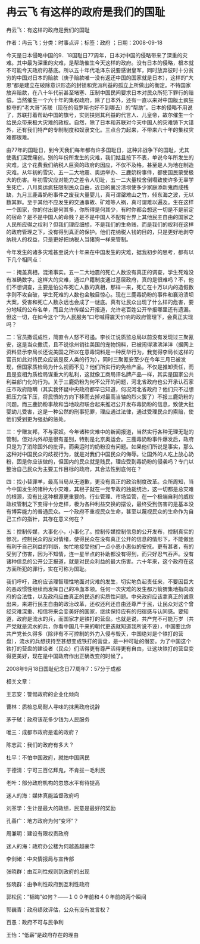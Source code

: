 # 冉云飞  有这样的政府是我们的国耻    
    
冉云飞：有这样的政府是我们的国耻    
作者：冉云飞；分类：时事点评；标签：政府 ；日期：2008-09-18    
今天是日本侵略中国的9．18国耻日77周年，日本对中国的侵略带来了深重的灾难。其中最为深重的灾难，是帮助催生今天这样的政府。没有日本的侵略，根本就不可能今天政府的基底。所以五十年代毛泽东说要感谢皇军，同时放弃彼时十分贫穷的中国对日本的赔款（庚子赔款唯一没有返还中国的国家就是日本），这样的“大恩”都是建立在破除意识形态的封锁和党派利益的孤立上所做出的衡定。不特国家放弃赔款，在八十年代前甚至堵塞、压制中国民间要求日本对民众所犯下罪行的赔偿。当然催生一个六十年的集权政府，除了日本外，还有一直以来对中国版土疯狂掠夺的“老大哥”苏联（现在的俄罗斯也好不到哪去）的“帮助”。日本的侵略不用说了，苏联打着帮助中国的旗号，实则扶则其利益的代言人、儿皇帝，故尔催生一个给民众带来极大灾难的政权。自然，除了日本和苏联对今天中国人的灾难铸下大错外，还有我们特产的专制制度和奴隶文化。三点合力起来，不带来六十年的集权灾难都很难。    
由77年的国耻日，到今天我们每年都有许多国耻日，这种非战争下的国耻，尤其使我们深受痛创。别的年份所发生的灾难，我们姑且按下不表，单说今年所发生的灾难，这个花费我们纳税人巨资的政府的因应，不仅不及格，甚至是人为地在制造灾难。从年初的雪灾、五一二大地震、奥运举办、三鹿奶粉事件，都使国民蒙受极大的伤害。年初雪灾应对能力之差令人切耻，五一二大量校舍倒塌致使许多无辜学生死亡，八月奥运疯狂限制民众自由，近日的襄汾溃坝使多少家庭添新鬼而成残缺，九月三鹿毒奶粉事件之废我大量婴儿，真可谓罄难山之竹，倾东海之波，无以数其罪。至于其他不应发生的交通事故、矿难等人祸，真可谓难以遍及。生在这样一个国家，你的付出是何其多，你所得是何其少，有时你都会想这一切是不是前定的宿命？是不是中国人的命贱？是不是中国人不配有世界上其他民主自由的国家之人民所应得之权利？但我们理应细想，不是我们的生命贱，而是我们的权利在这样的政府管理之下，没有得到真正的保护。他们花纳税人钱的目的，只是更好地剥夺纳税人的权益，只是更好把纳税人当猪狗一样来管制。    
今年发生的诸多灾难甚至说六十年来在中国发生的灾难，据我初步的思考，都有以下几个相同点：    
一：掩盖真相，混淆事实。五一二大地震的死亡人数没有真正的调查，学生死难没有准确数字。这样大的灾难，通过户籍制度通过基层政府，真的是很难吗？不，他们不想调查，主要是怕公布死亡人数的真相，那样一来，死亡在十万以内的造假数字则不攻自破，学生死难的人数也会触目惊心。现在三鹿毒奶粉的事件和襄汾溃坝大案，受害和死亡人数永远也会成了一谜底。真有让民众出现了什么样的危害，要分地域的公布名单，而且允许传媒公开报道，允许老百姓公开举报哪里还有遗漏。但这一切，在如今这个“为人民服务”口号喊得震天价响的政府管理下，会真正实现吗？    
二：官员撒谎成性，简直令人怒不可遏。李长江说质监总局以前没有发现过三聚氰安，这是当众撒谎，且不说徐州销往美国的宠物饲料，已被闹得沸沸洋洋（据网上资料显示李局长还说美国之所以在意毒饲料是一种反华行为，我觉得李局长这样的官员如此对待民众应该是反人类的行为），同时三聚氰安至少在今年三月已被发现，但国家质检局为什么视而不见？他们所实行的免检产品，不仅是推卸责任，而且是变相为质检局谋重大的私利，这就像工商局评名牌产品一样，其实是国家公共利益部门化的行为。关于三鹿奶粉为何不公开的问题，河北省政府也公开承认石家庄市政府隐瞒（其实我怀疑中央政府都早已知道，何况河北省政府？他们只不过想把压力往下压，将民愤的方向下移而去掉对最高当轴的烈火罢了）不报三鹿奶粉的问题。而三鹿奶粉事故和当地政府联合起来推迟公开发布毒奶粉的信息，致使大批婴幼儿受害，这是一种公然的刑事犯罪，理应通过法律，通过受理民众的索赔，使他们受到更为强劲的惩处。    
三：宁赠友邦，不与家奴。今年诸种灾难中的新闻报道，当然实行各种无理无耻的管制，但对内外却是很有差别，特别是北京奥运会。三鹿毒奶粉事件爆发后，政府只是为了消除国外的批评，而奥运时的奶粉没有问题。如果他们所说是事实，那么这种对中国民众的歧视行为，就是对我们中国民众的侮辱。让国外的人吃上放心奶粉，固是你应该做的，但国内的民众就是贱民，理应受到毒奶粉的侵袭吗？专门以整治自己民众为主要工作目标的政府，其合法性到底何在？    
四：找小替罪羊，最高当局从无道歉，更没有真正的政治制度改革。众所周知，当今中国发生的诸种大小灾难，其根子就在一党专政的独裁统治，这一切都是总灾难的根源，没有比这种根源更重要的。行业管理、市场监管，在一个极端自利的威权政权管制之下变得十分走样，极为各种利益交换的摆设，最终受到伤害的是基本没有博弈能力的普通民众。一个政府不重视民众生命，甚至以蔑视民众的生命作为自己工作的指针，其存在意义何在？    
五：控制传媒，大事化小，小事化了。控制传媒控制信息的公开发布，控制真实的惨况，控制民众的反对情绪，使得民众在没有真正公开的信息的情形下，不能做出有利于自己利益的判断，匆忙地接受他们一点小恩小惠似的安抚。更有甚者，有的受到了伤害，因为不知情，连一星半点的补助都没有得到，而只好忍气吞声。没有诸种信息的公开公正报道，就是对民众利益的最大伤害。六十年来，这个政府在这方面所犯的罪行，实在可称为国耻。    
我们呼吁，政府应该理智理性地面对灾难的发生，切实地负起责任来，不要因巨大的恶政惯性继续而发挥自己的冷血本领。任何一次灾难的发生都万箭猬集地指向政府的合法性，以及政府应由真正的民选的实质性问题。中央政府应该拿真正的诚意出来，来进行民主自由的政治改革，还权还利还自由还尊严于民，让民众对这个曾经灾难深重、相信将来会变美好的国家，继续保持应有的归宿感与认同感。要知道，政府是流水的兵，而国家才是铁打的营盘。也就是说，共产党不可能万岁（共产党就是流水的兵，你看中国几千来的朝代更迭就知道我所说不诬），中国要比你共产党长久得多（除非有不可控制的外力入侵与毁灭，中国绝对是个铁打的营盘），流水的兵想挟持至甚想变成铁打的营盘，是一种可耻的僭妄。为了中国这个铁打的营盘的建设者（民众）们活得更有尊严活得更有自由，让这块铁打的营盘变得更美好，现在是中国政府作出正确改变的时候了。    
2008年9月18日国耻纪念日77周年7：57分于成都    
    
相关文章：    
王志安：警惕政府的企业化倾向    
曹林：质检总局耐人寻味的抹黑政府说辞    
茅于轼：政府该花多少钱为人民服务    
唯三：成都市政府是谁的政府？    
陈志武：我们的政府有多大？    
杜平：不怕中国政府，就怕中国网民    
于德清：宁可三百亿拜鬼，不肯拔一毛利民    
老叶：部分政府机构的忽悠水平有待提高    
迷人的海：媒体真能监督政府吗    
刘革学：生计是最大的政绩，民意是最好的奖励    
孔善广：地方政府为何“变坏”？    
周兼明：建设有限权责政府    
迷人的海：政府办公楼为何越盖越豪华    
李剑诸：中央情报局与宣传部    
张晓群：由互利性规则到政府的出现    
张晓群：由争利性政府到互利性政府    
郭松民：“韬晦”如何？——１００年前和４０年前的两个瞬间    
郭巍青：政府绩效评估，公众有没有发言权？    
百愚：政府不可与民争利    
王怡：“低薪”是政府存在的理由